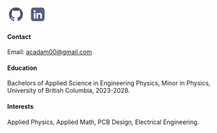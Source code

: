 <div style="display:flex; gap:10px; align-items:center;">
  <a href="https://github.com/AbigailAdam" target="_blank">
    <img src="/static/assets/img/github.png" alt="GitHub" style="width:40px; height:40px; object-fit:contain;">
  </a>
  <a href="https://www.linkedin.com/in/abigail-adam-b086b0249/" target="_blank">
    <img src="/static/assets/img/linkedin_2.png" alt="LinkedIn" style="width:40px; height:40px; object-fit:contain;">
  </a>
</div>

#### Contact

Email: acadam00@gmail.com 

#### Education
Bachelors of Applied Science in Engineering Physics, Minor in Physics, University of British Columbia, 2023-2028. 

#### Interests
Applied Physics, Applied Math, PCB Design, Electrical Engineering. 
